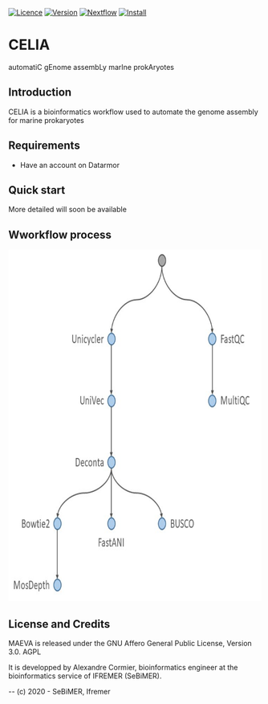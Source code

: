 [![Licence](https://img.shields.io/badge/licence-Affero_GPL_3.0-orange.svg)]()
[![Version](https://img.shields.io/badge/version-beta-red.svg)]()
[![Nextflow](https://img.shields.io/badge/nextflow-%E2%89%A519.07.0-blue.svg)](https://www.nextflow.io/)
[![Install](https://img.shields.io/badge/install-SeBiMER_gitlab-brightgreen.svg)](https://gitlab.ifremer.fr/bioinfo/MAEVA)

# CELIA

automatiC gEnome assembLy marIne prokAryotes

## Introduction

CELIA is a bioinformatics workflow used to automate the genome assembly for marine prokaryotes

## Requirements

- Have an account on Datarmor

## Quick start

More detailed will soon be available

## Wworkflow process

<img width="636" height="700" src="./CELIA_workflow.jpg">


## License and Credits
MAEVA is released under the GNU Affero General Public License, Version 3.0. AGPL

It is developped by Alexandre Cormier, bioinformatics engineer at the bioinformatics service of IFREMER (SeBiMER).

-- (c) 2020 - SeBiMER, Ifremer
